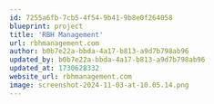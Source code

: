 ```yaml
---
id: 7255a6fb-7cb5-4f54-9b41-9b8e0f264058
blueprint: project
title: 'RBH Management'
url: rbhmanagement.com
author: b0b7e22a-bbda-4a17-b813-a9d7b798ab96
updated_by: b0b7e22a-bbda-4a17-b813-a9d7b798ab96
updated_at: 1730628332
website_url: rbhmanagement.com
image: screenshot-2024-11-03-at-10.05.14.png
---
```

